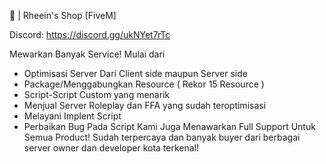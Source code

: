 🛒 | Rheein's Shop [FiveM]

Discord: https://discord.gg/ukNYet7rTc

Mewarkan Banyak Service! Mulai dari
- Optimisasi Server Dari Client side maupun Server side
- Package/Menggabungkan Resource ( Rekor 15 Resource )
- Script-Script Custom yang menarik
- Menjual Server Roleplay dan FFA yang sudah teroptimisasi
- Melayani Implent Script
- Perbaikan Bug Pada Script
Kami Juga Menawarkan Full Support Untuk Semua Product!
Sudah terpercaya dan banyak buyer dari berbagai server owner dan developer kota terkenal!

